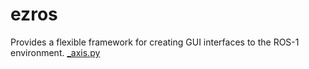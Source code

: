 # ezros
Provides a flexible framework for creating GUI interfaces to the ROS-1 environment.
[_axis.py](src%2Fezros%2Fgui%2F_axis.py)